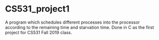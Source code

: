 # CS531_project1

A program which schedules different processes into the processor according to the remaining time and starvation time. Done in C as the first project for CS531 Fall 2019 class.
